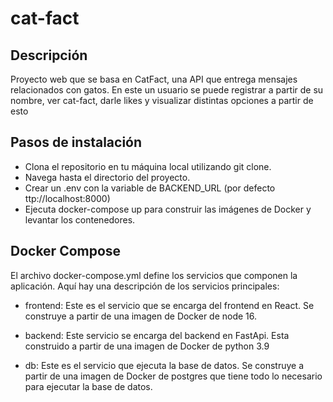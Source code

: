# cat-fact

## Descripción

Proyecto web que se basa en CatFact, una API que entrega mensajes relacionados con gatos. En este un usuario se puede registrar a partir de su nombre, ver cat-fact, darle likes y visualizar distintas opciones a partir de esto

## Pasos de instalación
- Clona el repositorio en tu máquina local utilizando git clone.
- Navega hasta el directorio del proyecto.
- Crear un .env con la variable de BACKEND_URL (por defecto ttp://localhost:8000)
- Ejecuta docker-compose up para construir las imágenes de Docker y  
levantar los contenedores.

## Docker Compose
El archivo docker-compose.yml define los servicios que componen la aplicación. Aquí hay una descripción de los servicios principales:

- frontend: Este es el servicio que se encarga del frontend en React. Se construye a partir de una imagen de Docker de node 16.

- backend: Este servicio se encarga del backend en FastApi. Esta construido a partir de una imagen de Docker de python 3.9

- db: Este es el servicio que ejecuta la base de datos. Se construye a partir de una imagen de Docker de postgres que tiene todo lo necesario para ejecutar la base de datos.